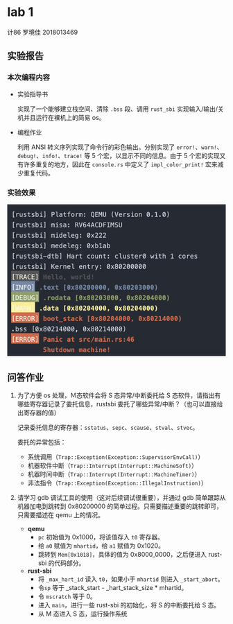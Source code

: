 # lab 1

计86 罗境佳 2018013469



## 实验报告

### 本次编程内容

-   实验指导书

    实现了一个能够建立栈空间、清除 `.bss` 段、调用 `rust_sbi` 实现输入/输出/关机并且运行在裸机上的简易 os。

-   编程作业

    利用 ANSI 转义序列实现了命令行的彩色输出。分别实现了 `error!`、`warn!`、`debug!`、`info!`、`trace!` 等 5 个宏，以显示不同的信息。由于 5 个宏的实现又有许多重复的地方，因此在 `console.rs` 中定义了 `impl_color_print!` 宏来减少重复代码。

### 实验效果

![color_console](./images/color_console.png)



## 问答作业

1.  为了方便 os 处理，Ｍ态软件会将 S 态异常/中断委托给 S 态软件，请指出有哪些寄存器记录了委托信息，rustsbi 委托了哪些异常/中断？（也可以直接给出寄存器的值）

    记录委托信息的寄存器：`sstatus`、`sepc`、`scause`、`stval`、`stvec`。

    委托的异常包括：

    -   系统调用（`Trap::Exception(Exception::SupervisorEnvCall)`）
    -   机器软件中断（`Trap::Interrupt(Interrupt::MachineSoft)`）
    -   机器时间中断（`Trap::Interrupt(Interrupt::MachineTimer)`）
    -   非法指令（`Trap::Exception(Exception::IllegalInstruction)`）

2.  请学习 gdb 调试工具的使用（这对后续调试很重要），并通过 gdb 简单跟踪从机器加电到跳转到 0x80200000 的简单过程。只需要描述重要的跳转即可，只需要描述在 qemu 上的情况。

    -   **qemu**
        -   `pc` 初始值为 0x1000，将该值存入 `t0` 寄存器。
        -   给 `a0` 赋值为 `mhartid`，给 `a1` 赋值为 0x1020。
        -   跳转到 `Mem[0x1018]`，具体的值为 0x8000_0000，之后便进入 rust-sbi 的代码部分。
    -   **rust-sbi**
        -   将 `_max_hart_id` 读入 `t0`，如果小于 `mhartid` 则进入 `_start_abort`。
        -   令`sp` 等于 _stack\_start - _hart_stack_size * mhartid。
        -   令 `mscratch` 等于 0。
        -   进入 `main`，进行一些 rust-sbi 的初始化，将 S 的中断委托给 S 态。
        -   从 M 态进入 S 态，运行操作系统

